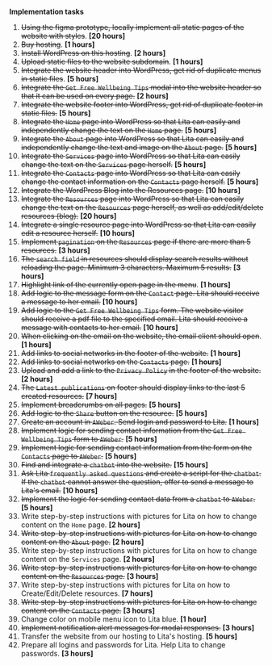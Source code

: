 **Implementation tasks**

1. ~~Using the figma prototype, locally implement all static pages of the website with styles~~. **[20 hours]**
2. ~~Buy hosting~~. **[1 hours]**
3. ~~Install WordPress on this hosting~~. **[2 hours]**
4. ~~Upload static files to the website subdomain~~. **[1 hours]**
5. ~~Integrate the website header into WordPress, get rid of duplicate menus in static files~~. **[5 hours]**
6. ~~Integrate the `Get Free Wellbeing Tips` modal into the website header so that it can be used on every page.~~ **[2 hours]**
7. ~~Integrate the website footer into WordPress, get rid of duplicate footer in static files.~~ **[5 hours]**
8. ~~Integrate the `Home` page into WordPress so that Lita can easily and independently change the text on the `Home` page.~~ **[5 hours]** 
9. ~~Integrate the `About` page into WordPress so that Lita can easily and independently change the text and image on the `About` page.~~ **[5 hours]**
10. ~~Integrate the `Services` page into WordPress so that Lita can easily change the text on the `Services` page herself.~~ **[5 hours]**
11. ~~Integrate the `Contacts` page into WordPress so that Lita can easily change the contact information on the `Contacts` page herself.~~ **[5 hours]**
12. ~~Integrate the WordPress Blog into the Resources page.~~ **[10 hours]**
13. ~~Integrate the `Resources` page into WordPress so that Lita can easily change the text on the `Resources` page herself, as well as add/edit/delete resources (blog).~~ **[20 hours]**
14. ~~Integrate a single resource page into WordPress so that Lita can easily edit a resource herself.~~ **[10 hours]**
15. ~~Implement `pagination` on the `Resources` page if there are more than 5 resources.~~ **[3 hours]**
16. ~~The `search field` in resources should display search results without reloading the page. Minimum 3 characters. Maximum 5 results.~~ **[3 hours]**
17. ~~Highlight link of the currently open page in the menu~~. **[1 hours]**
18. ~~Add logic to the message form on the `Contact` page. Lita should receive a message to her email.~~ **[10 hours]**
19. ~~Add logic to the `Get Free Wellbeing Tips` form. The website visitor should receive a pdf file to the specified email. Lita should receive a message with contacts to her email.~~ **[10 hours]**
20. ~~When clicking on the email on the website, the email client should open~~. **[1 hours]**
21. ~~Add links to social networks in the footer of the website.~~ **[1 hours]**
22. ~~Add links to social networks on the `Contacts` page.~~ **[1 hours]**
23. ~~Upload and add a link to the `Privacy Policy` in the footer of the website.~~ **[2 hours]**
24. ~~The `Latest publications` on footer should display links to the last 5 created resources.~~ **[7 hours]**
25. ~~Implement breadcrumbs on all pages.~~ **[5 hours]**
26. ~~Add logic to the `Share` button on the resource.~~ **[5 hours]**
27. ~~Create an account in `AWeber`. Send login and password to Lita.~~ **[1 hours]**
28. ~~Implement logic for sending contact information from the `Get Free Wellbeing Tips` form to `AWeber`.~~ **[5 hours]**
29. ~~Implement logic for sending contact information from the form on the `Contacts` page to `AWeber`.~~ **[5 hours]**
30. ~~Find and integrate a `chatbot` into the website.~~ **[15 hours]**
31. ~~Ask Lita `frequently asked questions` and create a script for the `chatbot`. If the `chatbot` cannot answer the question, offer to send a message to Lita's email.~~ **[10 hours]**
32. ~~Implement the logic for sending contact data from a `chatbot` to `AWeber`.~~ **[5 hours]**
33. Write step-by-step instructions with pictures for Lita on how to change content on the `Home` page. **[2 hours]**
34. ~~Write step-by-step instructions with pictures for Lita on how to change content on the `About` page.~~ **[2 hours]**
35. Write step-by-step instructions with pictures for Lita on how to change content on the `Services` page. **[2 hours]**
36. ~~Write step-by-step instructions with pictures for Lita on how to change content on the `Resources` page.~~ **[3 hours]**
37. Write step-by-step instructions with pictures for Lita on how to Create/Edit/Delete resources. **[7 hours]**
38. ~~Write step-by-step instructions with pictures for Lita on how to change content on the `Contacts` page.~~ **[3 hours]**
39. Change color on mobile menu icon to Lita blue. **[1 hour]**
40. ~~Implement notification alert messages for modal responses.~~ **[3 hours]**
41. Transfer the website from our hosting to Lita's hosting. **[5 hours]**
42. Prepare all logins and passwords for Lita. Help Lita to change passwords. **[3 hours]**

